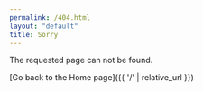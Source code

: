 ```yaml
---
permalink: /404.html
layout: "default"
title: Sorry
---
```


The requested page can not be found.

[Go back to the Home page]({{ '/' | relative_url }})